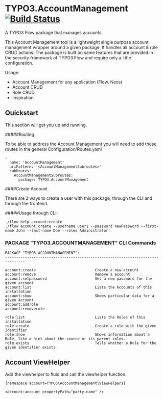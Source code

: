 TYPO3.AccountManagement [![Build Status](https://travis-ci.org/svparijs/TYPO3.AccountManagement.png?branch=master)](https://travis-ci.org/svparijs/TYPO3.AccountManagement)
==================================================================================================================================================================

A TYPO3 Flow package that manages accounts.

This Account Management tool is a lightweight single purpose account management wrapper around a given package.
It handles all account & role CRUD actions.
The package is built on same features that are provided in the security framework of TYPO3.Flow and require only a little
configuration.

Usage:
- Account Management for any application (Flow, Neos)
- Account CRUD
- Role CRUD
- Inspiration

Quickstart
----------

This section will get you up and running.

#####Routing

To be able to address the Account Management you will need to add these routes in the general Configuration/Routes.yaml

	-
	  name: 'AccountManagement'
	  uriPattern: '<AccountManagementSubroutes>'
	  subRoutes:
	    AccountManagementSubroutes:
	      package: TYPO3.AccountManagement

####Create Account

There are 2 ways to create a user with this package, through the CLI and through the frontend.

#####Usage through CLI:

	./flow help account:create
	./flow account:create --username user1 --password newPassword --first-name John --last-name Doe --roles Administrator


### PACKAGE "TYPO3.ACCOUNTMANAGEMENT" CLI Commands

	PACKAGE "TYPO3.ACCOUNTMANAGEMENT":
	-------------------------------------------------------------------------------

	account:create                           Create a new account
	account:remove                           Remove a account
	account:setpassword                      Set a new password for the given account
	account:list                             Lists the Accounts of this installation
	account:show                             Shows particular data for a given Account
	account:addrole
	account:removerole

	role:list                                Lists the Roles of this installation
	role:create                              Create a role with the given identifier
	role:show                                Shows information about a Role, like a hint about the source or its parent roles.
	role:exists                              Tells whether a Role for the given identifier exists

Account ViewHelper
------------------

Add the viewhelper to fluid and call the viewhelper function.

	{namespace account=TYPO3\AccountManagement\ViewHelpers}

	<account:account propertyPath="party.name" />